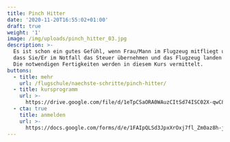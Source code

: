 ```yaml
---
title: Pinch Hitter
date: '2020-11-20T16:55:02+01:00'
draft: true
weight: '1'
image: /img/uploads/pinch_hitter_03.jpg
description: >-
  Es ist schon ein gutes Gefühl, wenn Frau/Mann im Flugzeug mitfliegt und weiss,
  dass Sie/Er im Notfall das Steuer übernehmen und das Flugzeug landen könnte.
  Die notwendigen Fertigkeiten werden in diesem Kurs vermittelt.
buttons:
  - title: mehr
    url: /flugschule/naechste-schritte/pinch-hitter/
  - title: kursprogramm
    url: >-
      https://drive.google.com/file/d/1eTpCSaORA0WAuzCItSd74ISC02X-qwC8/view?usp=sharing
  - cta: true
    title: anmelden
    url: >-
      https://docs.google.com/forms/d/e/1FAIpQLSd3JpxXrOxj7fl_Zm0az8h-jQsAsB1TOEE2-HsOPYoi29qRUw/viewform
---
```


